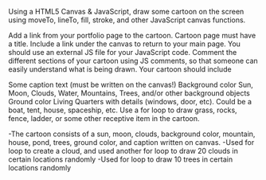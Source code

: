 Using a HTML5 Canvas & JavaScript, draw some cartoon on the screen using moveTo, lineTo, fill, stroke, and other JavaScript canvas functions.

Add a link from your portfolio page to the cartoon.
Cartoon page must have a title. Include a link under the canvas to return to your main page.
You should use an external JS file for your JavaScript code.
Comment the different sections of your cartoon using JS comments, so that someone can easily understand what is being drawn.
Your cartoon should include

Some caption text (must be written on the canvas!)
Background color
Sun, Moon, Clouds, Water, Mountains, Trees, and/or other background objects
Ground color
Living Quarters with details (windows, door, etc). Could be a boat, tent, house, spaceship, etc.
Use a for loop to draw grass, rocks, fence, ladder, or some other receptive item in the cartoon. 

-The cartoon consists of a sun, moon, clouds, background color, mountain, house, pond, trees, ground color, and caption written on canvas. 
-Used for loop to create a cloud, and used another for loop to draw 20 clouds in certain locations randomly 
-Used for loop to draw 10 trees in certain locations randomly

